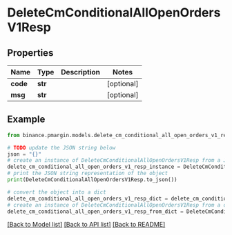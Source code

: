 # DeleteCmConditionalAllOpenOrdersV1Resp


## Properties

Name | Type | Description | Notes
------------ | ------------- | ------------- | -------------
**code** | **str** |  | [optional] 
**msg** | **str** |  | [optional] 

## Example

```python
from binance.pmargin.models.delete_cm_conditional_all_open_orders_v1_resp import DeleteCmConditionalAllOpenOrdersV1Resp

# TODO update the JSON string below
json = "{}"
# create an instance of DeleteCmConditionalAllOpenOrdersV1Resp from a JSON string
delete_cm_conditional_all_open_orders_v1_resp_instance = DeleteCmConditionalAllOpenOrdersV1Resp.from_json(json)
# print the JSON string representation of the object
print(DeleteCmConditionalAllOpenOrdersV1Resp.to_json())

# convert the object into a dict
delete_cm_conditional_all_open_orders_v1_resp_dict = delete_cm_conditional_all_open_orders_v1_resp_instance.to_dict()
# create an instance of DeleteCmConditionalAllOpenOrdersV1Resp from a dict
delete_cm_conditional_all_open_orders_v1_resp_from_dict = DeleteCmConditionalAllOpenOrdersV1Resp.from_dict(delete_cm_conditional_all_open_orders_v1_resp_dict)
```
[[Back to Model list]](../README.md#documentation-for-models) [[Back to API list]](../README.md#documentation-for-api-endpoints) [[Back to README]](../README.md)


